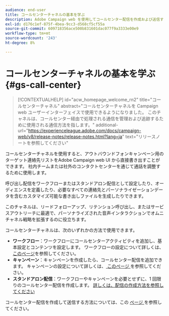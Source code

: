 ```yaml
---
audience: end-user
title: コールセンターチャネルの基本を学ぶ
description: Adobe Campaign web を使用してコールセンター配信を作成および送信する方法について説明します
exl-id: d176c1ef-875f-4bea-9cc3-d568cf5cf55a
source-git-commit: 609718356ace500b831601dac077f9a3333e00e9
workflow-type: tm+mt
source-wordcount: '243'
ht-degree: 8%

---
```


# コールセンターチャネルの基本を学ぶ {#gs-call-center}

>[!CONTEXTUALHELP]
>id="acw_homepage_welcome_rn2"
>title="コールセンターチャネル"
>abstract="コールセンターチャネルを Campaign web ユーザーインターフェイスで使用できるようになりました。 このチャネルは、コールセンター経由で処理される通信を管理および追跡するために使用される通信方法を指します。"
>additional-url="https://experienceleague.adobe.com/docs/campaign-web/v8/release-notes/release-notes.html?lang=ja" text="リリースノートを参照してください"

コールセンターチャネルを使用すると、アウトバウンドフォンキャンペーン用のターゲット連絡先リストをAdobe Campaign web UI から直接書き出すことができます。 社内チームまたは社外のコンタクトセンターを通じて通話を調整するために使用します。

呼び出し配信をワークフローまたはスタンドアロン配信として設定したり、オーディエンスを定義したり、必要なすべての連絡先とパーソナライゼーションデータを含むカスタマイズ可能な書き出しファイルを生成したりできます。

このチャネルは、リードフォローアップ、リテンション呼び出し、またはサービスアウトリーチに最適で、パーソナライズされた音声インタラクションでオムニチャネル戦略を拡張するのに役立ちます。

コールセンターチャネルは、次のいずれかの方法で使用できます。

* **ワークフロー**：ワークフローにコールセンターアクティビティを追加し、基本設定とコンテンツを設定します。 ワークフローの設定について詳しくは、[このページ](../workflows/gs-workflow-creation.md)を参照してください。
* **キャンペーン**：キャンペーンを作成したら、コールセンター配信を追加できます。 キャンペーンの設定について詳しくは、[ このページ ](../campaigns/gs-campaigns.md) を参照してください。
* **スタンドアロン配信**：ワークフローやキャンペーンを必要とせずに、1 回限りのコールセンター配信を作成します。 [詳しくは、配信の作成方法を参照してください](../msg/gs-deliveries.md)

コールセンター配信を作成して送信する方法については、この [ ページ ](../call-center/create-call-center.md) を参照してください。
